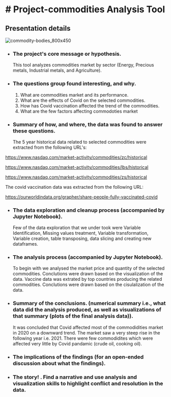 # # Project-commodities Analysis Tool
## Presentation details
![commodity-bodies_800x450](https://user-images.githubusercontent.com/83671629/124959961-cd51db80-dfe9-11eb-965f-ec65f82767b0.png)


*  ### The project's core message or hypothesis.
      This tool analyzes commodities market by sector (Energy, Precious metals, Industrial metals, and Agriculture).
   
*  ### The questions group found interesting, and why.
    1. What are commodities market and its performance.
    2. What are the effects of Covid on the selected commodities.
    3. How has Covid vaccination affected the trend of the commodities.
    4. What are the few factors affecting commodoties market 

*  ### Summary of how, and where, the data was found to answer these questions.

    The 5 year historical data related to selected commodities were extracted from the following URL's:
    
https://www.nasdaq.com/market-activity/commodities/zc/historical

https://www.nasdaq.com/market-activity/commodities/lbs/historical

https://www.nasdaq.com/market-activity/commodities/zs/historical

  The covid vaccination data was extracted from the following URL:
  
  https://ourworldindata.org/grapher/share-people-fully-vaccinated-covid
  
  

*  ### The data exploration and cleanup process (accompanied by Jupyter Notebook).
  
      Few of the data exploration that we under took were Variable Identification, Missing values treatment, Variable transformation,
Variable creation, table transposing, data slicing and creating new dataframes. 

*  ### The analysis process (accompanied by Jupyter Notebook).
  
   To begin with we analysed the market price and quantity of the selected commodities. 
   Conclutions were drawn based on the visualization of the data.
   Vaccine data was extrated by top countries producing the related commodities.
   Conclutions were drawn based on the cisulalization of the data.

*  ### Summary of the conclusions. (numerical summary i.e., what data did the analysis produced, as well as visualizations of that summary (plots of the final analysis data)).
  
   It was concluded that Covid affected most of the commodidities market in 2020 on a downward trend. 
   The market saw a very steep rise in the following year i.e. 2021.
   There were few commodidites which were affected very little by Covid pandamic (crude oil, cooking oil).  

*  ### The implications of the findings (for an open-ended discussion about what the findings).
   

*  ###  The story! . Find a narrative and use analysis and visualization skills to highlight conflict and resolution in the data.
  
